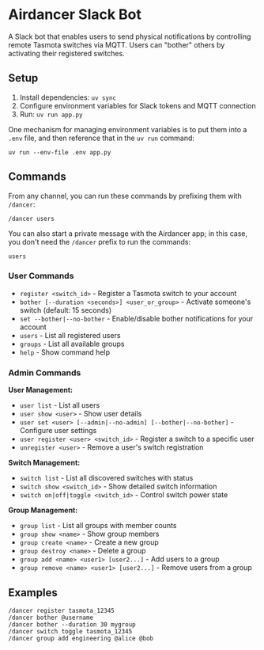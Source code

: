 # Airdancer Slack Bot

A Slack bot that enables users to send physical notifications by controlling remote Tasmota switches via MQTT. Users can "bother" others by activating their registered switches.

## Setup

1. Install dependencies: `uv sync`
2. Configure environment variables for Slack tokens and MQTT connection
3. Run: `uv run app.py`

One mechanism for managing environment variables is to put them into a `.env` file, and then reference that in the `uv run` command:

```
uv run --env-file .env app.py
```

## Commands

From any channel, you can run these commands by prefixing them with `/dancer`:

```
/dancer users
```

You can also start a private message with the Airdancer app; in this case, you don't need the `/dancer` prefix to run the commands:

```
users
```

### User Commands

- `register <switch_id>` - Register a Tasmota switch to your account
- `bother [--duration <seconds>] <user_or_group>` - Activate someone's switch (default: 15 seconds)
- `set --bother|--no-bother` - Enable/disable bother notifications for your account
- `users` - List all registered users
- `groups` - List all available groups
- `help` - Show command help

### Admin Commands

**User Management:**
- `user list` - List all users
- `user show <user>` - Show user details
- `user set <user> [--admin|--no-admin] [--bother|--no-bother]` - Configure user settings
- `user register <user> <switch_id>` - Register a switch to a specific user
- `unregister <user>` - Remove a user's switch registration

**Switch Management:**
- `switch list` - List all discovered switches with status
- `switch show <switch_id>` - Show detailed switch information
- `switch on|off|toggle <switch_id>` - Control switch power state

**Group Management:**
- `group list` - List all groups with member counts
- `group show <name>` - Show group members
- `group create <name>` - Create a new group
- `group destroy <name>` - Delete a group
- `group add <name> <user1> [user2...]` - Add users to a group
- `group remove <name> <user1> [user2...]` - Remove users from a group

## Examples

```
/dancer register tasmota_12345
/dancer bother @username
/dancer bother --duration 30 mygroup
/dancer switch toggle tasmota_12345
/dancer group add engineering @alice @bob
```
